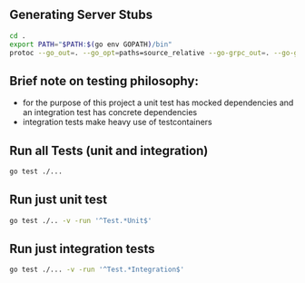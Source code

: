 ## Generating Server Stubs
```bash
cd .
export PATH="$PATH:$(go env GOPATH)/bin"
protoc --go_out=. --go_opt=paths=source_relative --go-grpc_out=. --go-grpc_opt=paths=source_relative api/user.proto
```

## Brief note on testing philosophy:
- for the purpose of this project a unit test has mocked dependencies and an integration test has concrete dependencies
- integration tests make heavy use of testcontainers

## Run all Tests (unit and integration)
```bash
go test ./...
```

## Run just unit test
```bash
go test ./.. -v -run '^Test.*Unit$'
```

## Run just integration tests
```bash
go test ./... -v -run '^Test.*Integration$'
```